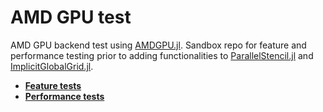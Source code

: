 # AMD GPU test

AMD GPU backend test using [AMDGPU.jl](https://github.com/JuliaGPU/AMDGPU.jl). Sandbox repo for feature and performance testing prior to adding functionalities to [ParallelStencil.jl](https://github.com/omlins/ParallelStencil.jl) and [ImplicitGlobalGrid.jl](https://github.com/eth-cscs/ImplicitGlobalGrid.jl).

- [**Feature tests**](scripts_features)
- [**Performance tests**](README_perf.md)
